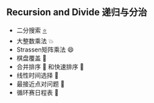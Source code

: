 ## Recursion and Divide 递归与分治

+ 二分搜索 [:star:](binary_search.py)
+ 大整数乘法 :boom:
+ Strassen矩阵乘法 :smile:
+ 棋盘覆盖 :cheese:
+ 合并排序 :sushi: 和快速排序 :fish_cake: 
+ 线性时间选择 :cookie:
+ 最接近点对问题 :cake:
+ 循环赛日程表 :custard:
  